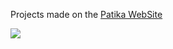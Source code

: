 Projects made on the [Patika WebSite](https://www.patika.dev/tr)

[<img src="https://global-uploads.webflow.com/6097e0eca1e87557da031fef/609859a191abe5d64b17fed3_Patika%20logo.png">]([https://www.patika.dev/tr](https://www.patika.dev/tr))
